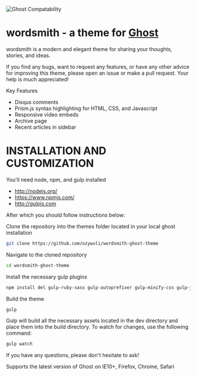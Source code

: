 ![Ghost Compatability](http://img.shields.io/badge/Compatible%20with%20Ghost-v0.7.x-brightgreen.svg)

# wordsmith - a theme for [Ghost](http://github.com/tryghost/ghost)

wordsmith is a modern and elegant theme for sharing your thoughts, stories, and ideas.

If you find any bugs, want to request any features, or have any other advice for improving this theme, please open an issue or make a pull request. Your help is much appreciated!

Key Features

- Disqus comments
- Prism.js syntax highlighting for HTML, CSS, and Javascript
- Responsive video embeds
- Archive page
- Recent articles in sidebar


# INSTALLATION AND CUSTOMIZATION

You'll need node, npm, and gulp installed

+ http://nodejs.org/
+ https://www.npmjs.com/
+ http://gulpjs.com

After which you should follow instructions below:

Clone the repository into the themes folder located in your local ghost installation
```bash
git clone https://github.com/ozywuli/wordsmith-ghost-theme
```

Navigate to the cloned repository
```bash
cd wordsmith-ghost-theme
```
Install the necessary gulp plugins
```bash
npm install del gulp-ruby-sass gulp-autoprefixer gulp-minify-css gulp-jshint gulp-uglify gulp-imagemin gulp-rename gulp-concat gulp-notify gulp-cache gulp-livereload del gulp-plumber gulp-combine-media-queries --save-dev
```
Build the theme
```bash
gulp
```

Gulp will build all the necessary assets located in the dev directory and place them into the build directory. To watch for changes, use the following command:

```bash
gulp watch
```

If you have any questions, please don't hesitate to ask!

Supports the latest version of Ghost on IE10+, Firefox, Chrome, Safari